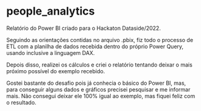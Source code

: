 # people_analytics
Relatório do Power BI criado para o Hackaton Dataside/2022.

Seguindo as orientações contidas no arquivo .pbix, fiz todo o processo de ETL com a planilha de dados recebida dentro do próprio Power Query, usando inclusive a linguagem DAX. 

Depois disso, realizei os cálculos e criei o relatório tentando deixar o mais próximo possível do exemplo recebido.

Gostei bastante do desafio pois já conhecia o básico do Power BI, mas, para conseguir alguns dados e gráficos precisei pesquisar e me informar mais. Não consegui deixar ele 100% igual ao exemplo, mas fiquei feliz com o resultado. 
